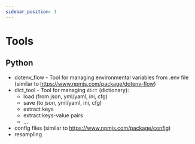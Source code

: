 ```yaml
---
sidebar_position: 1
---
```


# Tools

## Python

- dotenv_flow - Tool for managing environmental variables from .env file (similar to https://www.npmjs.com/package/dotenv-flow)
- dict_tool - Tool for managing `dict` (dictionary):
  - load (from json, yml/yaml, ini, cfg)
  - save (to json, yml/yaml, ini, cfg)
  - extract keys
  - extract keys-value pairs
  - ...
- config files (similar to https://www.npmjs.com/package/config)
- resampling
